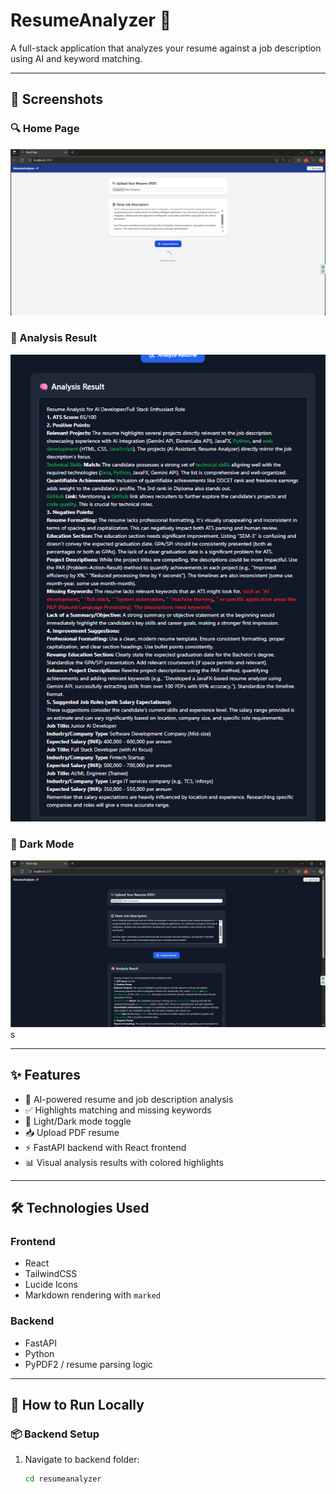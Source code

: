 # ResumeAnalyzer 🚀

A full-stack application that analyzes your resume against a job description using AI and keyword matching.

---

## 📸 Screenshots

### 🔍 Home Page
![Screenshot 1](screenshots/screenshot1.png)

### 🧠 Analysis Result
![Screenshot 2](screenshots/screenshot2.png)

### 🌙 Dark Mode
![Screenshot 3](screenshots/screenshot3.png)
s

---

## ✨ Features

- 🧠 AI-powered resume and job description analysis
- ✅ Highlights matching and missing keywords
- 🌙 Light/Dark mode toggle
- 📥 Upload PDF resume
- ⚡ FastAPI backend with React frontend
- 📊 Visual analysis results with colored highlights

---

## 🛠️ Technologies Used

### Frontend
- React
- TailwindCSS
- Lucide Icons
- Markdown rendering with `marked`

### Backend
- FastAPI
- Python
- PyPDF2 / resume parsing logic

---

## 🧪 How to Run Locally

### 📦 Backend Setup

1. Navigate to backend folder:
   ```bash
   cd resumeanalyzer
